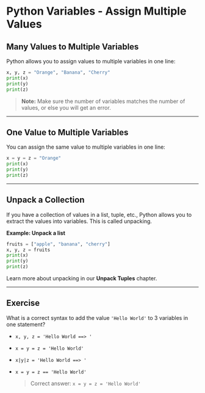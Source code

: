 # Python Variables - Assign Multiple Values

## Many Values to Multiple Variables

Python allows you to assign values to multiple variables in one line:

```python
x, y, z = "Orange", "Banana", "Cherry"
print(x)
print(y)
print(z)
```

> **Note:** Make sure the number of variables matches the number of values, or else you will get an error.

---

## One Value to Multiple Variables

You can assign the same value to multiple variables in one line:

```python
x = y = z = "Orange"
print(x)
print(y)
print(z)
```

---

## Unpack a Collection

If you have a collection of values in a list, tuple, etc., Python allows you to extract the values into variables. This is called unpacking.

**Example: Unpack a list**

```python
fruits = ["apple", "banana", "cherry"]
x, y, z = fruits
print(x)
print(y)
print(z)
```

Learn more about unpacking in our **Unpack Tuples** chapter.

---

## Exercise

What is a correct syntax to add the value `'Hello World'` to 3 variables in one statement?

- `x, y, z = 'Hello World ==> '`
- `x = y = z = 'Hello World'`
- `x|y|z = 'Hello World ==> '`
- `x = y = z == 'Hello World'`

  > Correct answer: `x = y = z = 'Hello World'`
